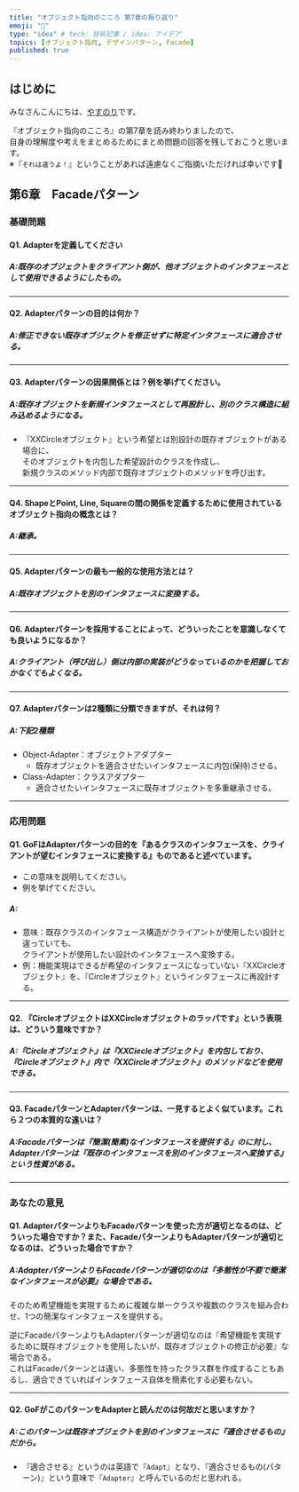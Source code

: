```yaml
---
title: "オブジェクト指向のこころ 第7章の振り返り"
emoji: "📗"
type: "idea" # tech: 技術記事 / idea: アイデア
topics: [オブジェクト指向, デザインパターン, Facade]
published: true
---
```

## はじめに
みなさんこんにちは、[やすのり](https://twitter.com/Bjp78xoSUd89227)です。

『オブジェクト指向のこころ』の第7章を読み終わりましたので、<br>
自身の理解度や考えをまとめるためにまとめ問題の回答を残しておこうと思います。<br>
※『`それは違うよ！`』ということがあれば遠慮なくご指摘いただければ幸いです🙇

## 第6章　Facadeパターン

### 基礎問題
#### Q1. Adapterを定義してください
##### A:既存のオブジェクトをクライアント側が、他オブジェクトのインタフェースとして使用できるようにしたもの。

---

#### Q2. Adapterパターンの目的は何か？
##### A:修正できない既存オブジェクトを修正せずに特定インタフェースに適合させる。

---

#### Q3. Adapterパターンの因果関係とは？例を挙げてください。
##### A:既存オブジェクトを新規インタフェースとして再設計し、別のクラス構造に組み込めるようになる。
- 『XXCircleオブジェクト』という希望とは別設計の既存オブジェクトがある場合に、<br>
そのオブジェクトを内包した希望設計のクラスを作成し、<br>
新規クラスのメソッド内部で既存オブジェクトのメソッドを呼び出す。

---

#### Q4. ShapeとPoint, Line, Squareの間の関係を定義するために使用されているオブジェクト指向の概念とは？
##### A:継承。

---

#### Q5. Adapterパターンの最も一般的な使用方法とは？
##### A:既存オブジェクトを別のインタフェースに変換する。

---

#### Q6. Adapterパターンを採用することによって、どういったことを意識しなくても良いようになるか？
##### A:クライアント（呼び出し）側は内部の実装がどうなっているのかを把握しておかなくてもよくなる。

---

#### Q7. Adapterパターンは2種類に分類できますが、それは何？
##### A:下記2種類
- Object-Adapter：オブジェクトアダプター
    - 既存オブジェクトを適合させたいインタフェースに内包(保持)させる。
- Class-Adapter：クラスアダプター
    - 適合させたいインタフェースに既存オブジェクトを多重継承させる。

---

### 応用問題
#### Q1. GoFはAdapterパターンの目的を『あるクラスのインタフェースを、クライアントが望むインタフェースに変換する』ものであると述べています。
- この意味を説明してください。
- 例を挙げてください。
##### A:
- 意味：既存クラスのインタフェース構造がクライアントが使用したい設計と違っていても、<br>
クライアントが使用したい設計のインタフェースへ変換する。
- 例：機能実現はできるが希望のインタフェースになっていない『XXCircleオブジェクト』を、『Circleオブジェクト』というインタフェースに再設計する。

---

#### Q2. 『CircleオブジェクトはXXCircleオブジェクトのラッパです』という表現は、どういう意味ですか？
##### A:『Circleオブジェクト』は『XXCiecleオブジェクト』を内包しており、『Circleオブジェクト』内で『XXCircleオブジェクト』のメソッドなどを使用できる。

---

#### Q3. FacadeパターンとAdapterパターンは、一見するとよく似ています。これら２つの本質的な違いは？
##### A:Facadeパターンは『簡潔(簡素)なインタフェースを提供する』のに対し、Adapterパターンは『既存のインタフェースを別のインタフェースへ変換する』という性質がある。

---
### あなたの意見
#### Q1. AdapterパターンよりもFacadeパターンを使った方が適切となるのは、どういった場合ですか？また、FacadeパターンよりもAdapterパターンが適切となるのは、どういった場合ですか？
##### A:AdapterパターンよりもFacadeパターンが適切なのは『多態性が不要で簡潔なインタフェースが必要』な場合である。<br>
そのため希望機能を実現するために複雑な単一クラスや複数のクラスを組み合わせ、1つの簡潔なインタフェースを提供する。

逆にFacadeパターンよりもAdapterパターンが適切なのは『希望機能を実現するために既存オブジェクトを使用したいが、既存オブジェクトの修正が必要』な場合である。<br>
これはFacadeパターンとは違い、多態性を持ったクラス群を作成することもあるし、適合できていればインタフェース自体を簡素化する必要もない。

---

#### Q2. GoFがこのパターンをAdapterと読んだのは何故だと思いますか？
##### A:このパターンは既存オブジェクトを別のインタフェースに『適合させるもの』だから。
- 『適合させる』というのは英語で『`Adapt`』となり、『適合させるもの(パターン)』という意味で『`Adapter`』と呼んでいるのだと思われる。